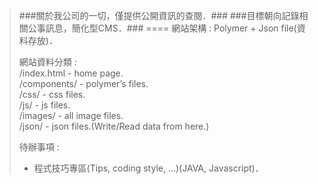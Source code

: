 >###關於我公司的一切，僅提供公開資訊的查閱．###
>###目標朝向記錄相關公事訊息，簡化型CMS．###
====
>網站架構 : 
>Polymer + Json file(資料存放)．
>
>網站資料分類 :  
>/index.html - home page.  
>/components/ - polymer’s files.  
>/css/ - css files.  
>/js/ - js files.  
>/images/ - all image files.  
>/json/ - json files.(Write/Read data from here.)
>
>待辦事項 :   
>* 程式技巧專區(Tips, coding style, …)(JAVA, Javascript)．  
